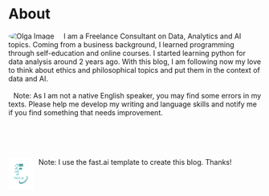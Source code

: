 # About

<img src="https://media-exp1.licdn.com/dms/image/C4E03AQFOZLozFWEgxw/profile-displayphoto-shrink_200_200/0/1657789017950?e=1665014400&v=beta&t=kkaJZqkrWRlgXFq__ZaS1d080zabrib5YHz1h1NoaCI" alt="Olga Image" width="100" align='left' style='border-radius:50%'/>

<span style='padding: 10px'>
I am a Freelance Consultant on Data, Analytics and AI topics. Coming from a business background, I learned programming through self-education and online courses. I started learning python for data analysis around 2 years ago.
With this blog, I am following now my love to think about ethics and philosophical topics and put them in the context of data and AI. 
</span>
<br/><br/> 
<span style='padding: 10px'>
Note: As I am not a native English speaker, you may find some errors in my texts. Please help me develop my writing and language skills and notify me if you find something that needs improvement. 
 </span>

<br/><br/> 
<br/><br/> 
<span style='padding: 10px'><img src="images/logo.png" alt="fast.ai_logo" width="50" align='left'/> Note: I use the fast.ai template to create this blog. Thanks!</span>
